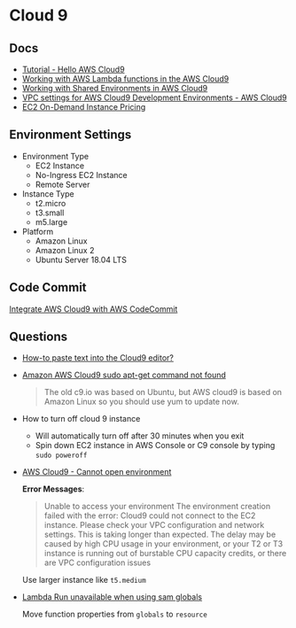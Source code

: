 
# Cloud 9

## Docs

* [Tutorial - Hello AWS Cloud9](https://docs.aws.amazon.com/cloud9/latest/user-guide/tutorial.html?icmpid=docs_ac9_ide#tutorial-tour-ide)
* [Working with AWS Lambda functions in the AWS Cloud9](https://docs.aws.amazon.com/cloud9/latest/user-guide/lambda-functions.html)
* [Working with Shared Environments in AWS Cloud9](https://docs.aws.amazon.com/cloud9/latest/user-guide/share-environment.html)
* [VPC settings for AWS Cloud9 Development Environments - AWS Cloud9](https://docs.aws.amazon.com/cloud9/latest/user-guide/vpc-settings.html)
* [EC2 On-Demand Instance Pricing](https://aws.amazon.com/ec2/pricing/on-demand/)



## Environment Settings

* Environment Type
  * EC2 Instance
  * No-Ingress EC2 Instance
  * Remote Server
* Instance Type
  * t2.micro
  * t3.small
  * m5.large
* Platform
  * Amazon Linux
  * Amazon Linux 2
  * Ubuntu Server 18.04 LTS

## Code Commit

[Integrate AWS Cloud9 with AWS CodeCommit](https://docs.aws.amazon.com/codecommit/latest/userguide/setting-up-ide-c9.html)

## Questions


* [How-to paste text into the Cloud9 editor?](https://stackoverflow.com/q/28257629/1366033)

* [Amazon AWS Cloud9 sudo apt-get command not found](https://stackoverflow.com/q/50920074/1366033)

  > The old c9.io was based on Ubuntu, but AWS cloud9 is based on Amazon Linux so you should use yum to update now.

* How to turn off cloud 9 instance

  * Will automatically turn off after 30 minutes when you exit
  * Spin down EC2 instance in AWS Console or C9 console by typing `sudo poweroff`


* [AWS Cloud9 - Cannot open environment](https://stackoverflow.com/a/52111070/1366033)

  **Error Messages**:
  > Unable to access your environment The environment creation failed with the error: Cloud9 could not connect to the EC2 instance. Please check your VPC configuration and network settings.
  > This is taking longer than expected. The delay may be caused by high CPU usage in your environment, or your T2 or T3 instance is running out of burstable CPU capacity credits, or there are VPC configuration issues

  Use larger instance like `t5.medium`

* [Lambda Run unavailable when using sam globals](https://github.com/awsdocs/aws-cloud9-user-guide/issues/26)

  Move function properties from `globals` to `resource`

